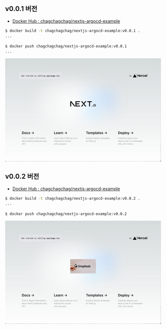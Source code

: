 


## v0.0.1 버전
- [Docker Hub : chagchagchag/nextjs-argocd-example](https://hub.docker.com/repository/docker/chagchagchag/nextjs-argocd-example/general)
```bash
$ docker build -t chagchagchag/nextjs-argocd-example:v0.0.1 .
...

$ docker push chagchagchag/nextjs-argocd-example:v0.0.1
...

```
<img src="./img/BEFORE.png"/>
<br>


## v0.0.2 버전
- [Docker Hub : chagchagchag/nextjs-argocd-example](https://hub.docker.com/repository/docker/chagchagchag/nextjs-argocd-example/general)

```bash
$ docker build -t chagchagchag/nextjs-argocd-example:v0.0.2 .
...

$ docker push chagchagchag/nextjs-argocd-example:v0.0.2
```
<img src="./img/AFTER.png"/>
<br>


